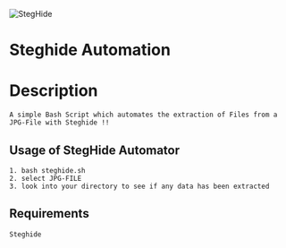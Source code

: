 ![StegHide](https://github.com/Rajchowdhury420/Steghide-Automator/blob/main/steghide.png)

# Steghide Automation 

# Description
```
A simple Bash Script which automates the extraction of Files from a JPG-File with Steghide !!
```

## Usage of StegHide Automator
```
1. bash steghide.sh
2. select JPG-FILE
3. look into your directory to see if any data has been extracted 
```

## Requirements
```
Steghide
```
